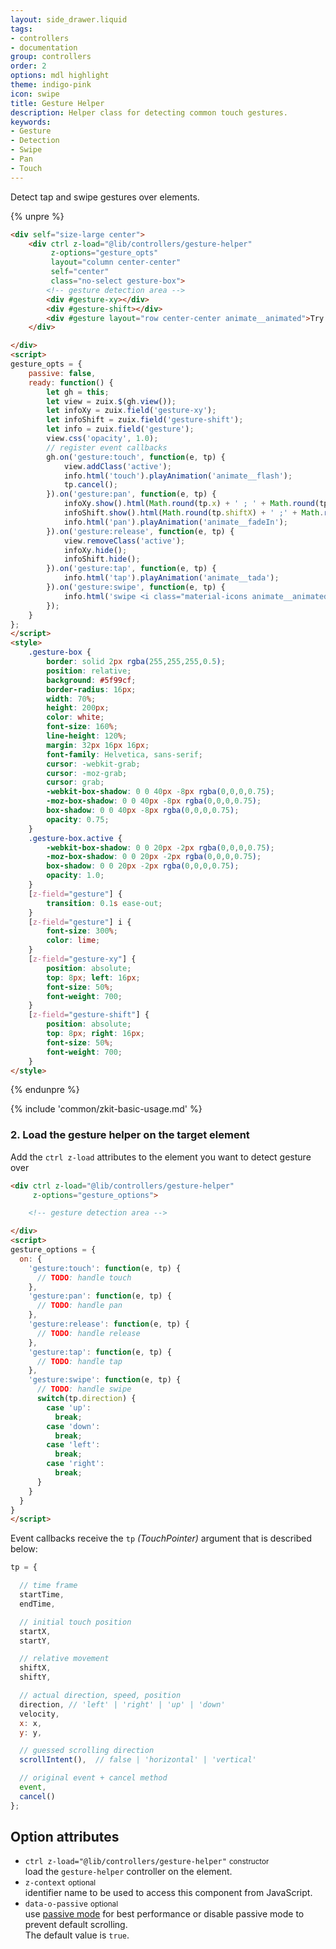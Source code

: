 ```yaml
---
layout: side_drawer.liquid
tags:
- controllers
- documentation
group: controllers
order: 2
options: mdl highlight
theme: indigo-pink
icon: swipe
title: Gesture Helper
description: Helper class for detecting common touch gestures.
keywords:
- Gesture
- Detection
- Swipe
- Pan
- Touch
---
```


Detect tap and swipe gestures over elements.

{% unpre %}
```html
<div self="size-large center">
    <div ctrl z-load="@lib/controllers/gesture-helper"
         z-options="gesture_opts"
         layout="column center-center"
         self="center"
         class="no-select gesture-box">
        <!-- gesture detection area -->
        <div #gesture-xy></div>
        <div #gesture-shift></div>
        <div #gesture layout="row center-center animate__animated">Try me!</div>
    </div>

</div>
<script>
gesture_opts = {
    passive: false,
    ready: function() {
        let gh = this;
        let view = zuix.$(gh.view());
        let infoXy = zuix.field('gesture-xy');
        let infoShift = zuix.field('gesture-shift');
        let info = zuix.field('gesture');
        view.css('opacity', 1.0);
        // register event callbacks
        gh.on('gesture:touch', function(e, tp) {
            view.addClass('active');
            info.html('touch').playAnimation('animate__flash');
            tp.cancel();
        }).on('gesture:pan', function(e, tp) {
            infoXy.show().html(Math.round(tp.x) + ' ; ' + Math.round(tp.y));
            infoShift.show().html(Math.round(tp.shiftX) + ' ;' + Math.round(tp.shiftY));
            info.html('pan').playAnimation('animate__fadeIn');
        }).on('gesture:release', function(e, tp) {
            view.removeClass('active');
            infoXy.hide();
            infoShift.hide();
        }).on('gesture:tap', function(e, tp) {
            info.html('tap').playAnimation('animate__tada');
        }).on('gesture:swipe', function(e, tp) {
            info.html('swipe <i class="material-icons animate__animated animate__tada">keyboard_arrow_' + tp.direction + '</i> ' + tp.direction);
        });
    }
};
</script>
<style>
    .gesture-box {
        border: solid 2px rgba(255,255,255,0.5);
        position: relative;
        background: #5f99cf;
        border-radius: 16px;
        width: 70%;
        height: 200px;
        color: white;
        font-size: 160%;
        line-height: 120%;
        margin: 32px 16px 16px;
        font-family: Helvetica, sans-serif;
        cursor: -webkit-grab;
        cursor: -moz-grab;
        cursor: grab;
        -webkit-box-shadow: 0 0 40px -8px rgba(0,0,0,0.75);
        -moz-box-shadow: 0 0 40px -8px rgba(0,0,0,0.75);
        box-shadow: 0 0 40px -8px rgba(0,0,0,0.75);
        opacity: 0.75;
    }
    .gesture-box.active {
        -webkit-box-shadow: 0 0 20px -2px rgba(0,0,0,0.75);
        -moz-box-shadow: 0 0 20px -2px rgba(0,0,0,0.75);
        box-shadow: 0 0 20px -2px rgba(0,0,0,0.75);
        opacity: 1.0;
    }
    [z-field="gesture"] {
        transition: 0.1s ease-out;
    }
    [z-field="gesture"] i {
        font-size: 300%;
        color: lime;
    }
    [z-field="gesture-xy"] {
        position: absolute;
        top: 8px; left: 16px;
        font-size: 50%;
        font-weight: 700;
    }
    [z-field="gesture-shift"] {
        position: absolute;
        top: 8px; right: 16px;
        font-size: 50%;
        font-weight: 700;
    }
</style>
```
{% endunpre %}


{% include 'common/zkit-basic-usage.md' %}

### 2. Load the gesture helper on the target element 

Add the `ctrl z-load` attributes to the element you want to detect gesture over

```html
<div ctrl z-load="@lib/controllers/gesture-helper"
     z-options="gesture_options">

    <!-- gesture detection area -->

</div>
<script>
gesture_options = {
  on: {
    'gesture:touch': function(e, tp) {
      // TODO: handle touch
    },
    'gesture:pan': function(e, tp) {
      // TODO: handle pan
    },
    'gesture:release': function(e, tp) {
      // TODO: handle release
    },
    'gesture:tap': function(e, tp) {
      // TODO: handle tap
    },
    'gesture:swipe': function(e, tp) {
      // TODO: handle swipe
      switch(tp.direction) {
        case 'up':
          break;
        case 'down':
          break;
        case 'left':
          break;
        case 'right':
          break;
      }
    }
  }
}
</script>
```

Event callbacks receive the `tp` *(TouchPointer)* argument that is described below:

```js
tp = {

  // time frame
  startTime,
  endTime,

  // initial touch position
  startX,
  startY,

  // relative movement
  shiftX,
  shiftY,

  // actual direction, speed, position
  direction, // 'left' | 'right' | 'up' | 'down'
  velocity,
  x: x,
  y: y,

  // guessed scrolling direction
  scrollIntent(),  // false | 'horizontal' | 'vertical'

  // original event + cancel method
  event,
  cancel()
};
```

## Option attributes

- `ctrl z-load="@lib/controllers/gesture-helper"` <small>constructor</small>  
  load the `gesture-helper` controller on the element.
- `z-context` <small>optional</small>  
  identifier name to be used to access this component from JavaScript.
- `data-o-passive` <small>optional</small>  
  use [passive mode](https://github.com/WICG/EventListenerOptions/blob/gh-pages/explainer.md)
  for best performance or disable passive mode to prevent default scrolling.  
  The default value is `true`.
